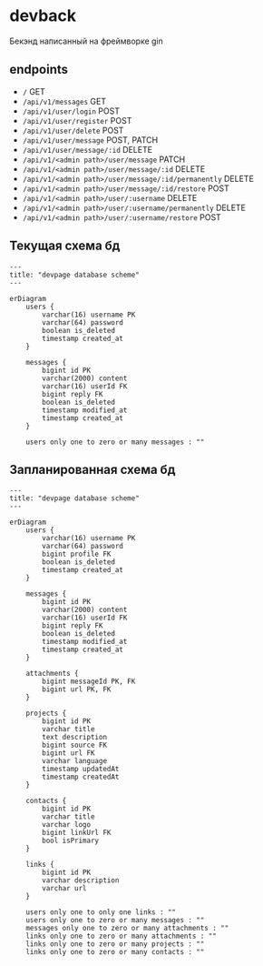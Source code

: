 # devback

Бекэнд написанный на фреймворке gin

## endpoints

- `/` GET
- `/api/v1/messages` GET
- `/api/v1/user/login` POST
- `/api/v1/user/register` POST
- `/api/v1/user/delete` POST
- `/api/v1/user/message` POST, PATCH
- `/api/v1/user/message/:id` DELETE
- `/api/v1/<admin path>/user/message` PATCH
- `/api/v1/<admin path>/user/message/:id` DELETE
- `/api/v1/<admin path>/user/message/:id/permanently` DELETE
- `/api/v1/<admin path>/user/message/:id/restore` POST
- `/api/v1/<admin path>/user/:username` DELETE
- `/api/v1/<admin path>/user/:username/permanently` DELETE
- `/api/v1/<admin path>/user/:username/restore` POST

## Текущая схема бд

```mermaid
---
title: "devpage database scheme"
---

erDiagram
    users {
        varchar(16) username PK
        varchar(64) password
        boolean is_deleted
        timestamp created_at
    }

    messages {
        bigint id PK
        varchar(2000) content
        varchar(16) userId FK
        bigint reply FK
        boolean is_deleted
        timestamp modified_at
        timestamp created_at
    }

    users only one to zero or many messages : ""
```

## Запланированная схема бд

```mermaid
---
title: "devpage database scheme"
---

erDiagram
    users {
        varchar(16) username PK
        varchar(64) password
        bigint profile FK
        boolean is_deleted
        timestamp created_at
    }

    messages {
        bigint id PK
        varchar(2000) content
        varchar(16) userId FK
        bigint reply FK
        boolean is_deleted
        timestamp modified_at
        timestamp created_at
    }

    attachments {
        bigint messageId PK, FK
        bigint url PK, FK
    }

    projects {
        bigint id PK
        varchar title
        text description
        bigint source FK
        bigint url FK
        varchar language
        timestamp updatedAt
        timestamp createdAt
    }

    contacts {
        bigint id PK
        varchar title
        varchar logo
        bigint linkUrl FK
        bool isPrimary
    }

    links {
        bigint id PK
        varchar description
        varchar url
    }

    users only one to only one links : ""
    users only one to zero or many messages : ""
    messages only one to zero or many attachments : ""
    links only one to zero or many attachments : ""
    links only one to zero or many projects : ""
    links only one to zero or many contacts : ""

```
